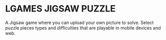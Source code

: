 # LGAMES JIGSAW PUZZLE
A Jigsaw game where you can upload your own picture to solve. Select puzzle pieces types and difficulties that are playable in mobile devices and web.
